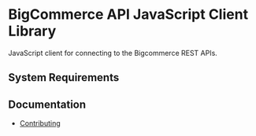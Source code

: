 # BigCommerce API JavaScript Client Library

JavaScript client for connecting to the Bigcommerce REST APIs.

## System Requirements


## Documentation


* [Contributing](/docs/development.md)

